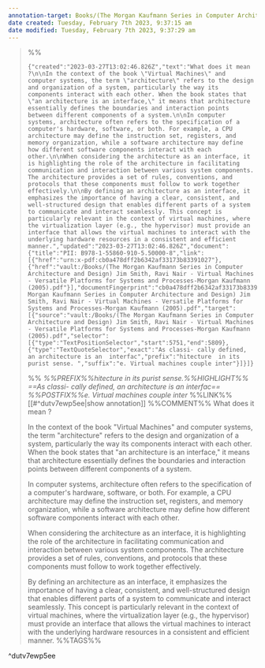 ```yaml
---
annotation-target: Books/(The Morgan Kaufmann Series in Computer Architecture and Design) Jim Smith, Ravi Nair - Virtual Machines - Versatile Platforms for Systems and Processes-Morgan Kaufmann (2005).pdf
date created: Tuesday, February 7th 2023, 9:37:15 am
date modified: Tuesday, February 7th 2023, 9:37:29 am
---
```



>%%
>```annotation-json
>{"created":"2023-03-27T13:02:46.826Z","text":"What does it mean ?\n\nIn the context of the book \"Virtual Machines\" and computer systems, the term \"architecture\" refers to the design and organization of a system, particularly the way its components interact with each other. When the book states that \"an architecture is an interface,\" it means that architecture essentially defines the boundaries and interaction points between different components of a system.\n\nIn computer systems, architecture often refers to the specification of a computer's hardware, software, or both. For example, a CPU architecture may define the instruction set, registers, and memory organization, while a software architecture may define how different software components interact with each other.\n\nWhen considering the architecture as an interface, it is highlighting the role of the architecture in facilitating communication and interaction between various system components. The architecture provides a set of rules, conventions, and protocols that these components must follow to work together effectively.\n\nBy defining an architecture as an interface, it emphasizes the importance of having a clear, consistent, and well-structured design that enables different parts of a system to communicate and interact seamlessly. This concept is particularly relevant in the context of virtual machines, where the virtualization layer (e.g., the hypervisor) must provide an interface that allows the virtual machines to interact with the underlying hardware resources in a consistent and efficient manner.","updated":"2023-03-27T13:02:46.826Z","document":{"title":"PII: B978-1-55860-910-5.50000-8","link":[{"href":"urn:x-pdf:cb0a478dff2b6342af33173b83391027"},{"href":"vault:/Books/(The Morgan Kaufmann Series in Computer Architecture and Design) Jim Smith, Ravi Nair - Virtual Machines - Versatile Platforms for Systems and Processes-Morgan Kaufmann (2005).pdf"}],"documentFingerprint":"cb0a478dff2b6342af33173b83391027"},"uri":"vault:/Books/(The Morgan Kaufmann Series in Computer Architecture and Design) Jim Smith, Ravi Nair - Virtual Machines - Versatile Platforms for Systems and Processes-Morgan Kaufmann (2005).pdf","target":[{"source":"vault:/Books/(The Morgan Kaufmann Series in Computer Architecture and Design) Jim Smith, Ravi Nair - Virtual Machines - Versatile Platforms for Systems and Processes-Morgan Kaufmann (2005).pdf","selector":[{"type":"TextPositionSelector","start":5751,"end":5809},{"type":"TextQuoteSelector","exact":"As classi- cally defined,  an architecture is an  interfac","prefix":"hitecture  in its purist sense. ","suffix":"e. Virtual machines couple inter"}]}]}
>```
>%%
>*%%PREFIX%%hitecture  in its purist sense.%%HIGHLIGHT%% ==As classi- cally defined,  an architecture is an  interfac== %%POSTFIX%%e. Virtual machines couple inter*
>%%LINK%%[[#^dutv7ewp5ee|show annotation]]
>%%COMMENT%%
>What does it mean ?
>
>In the context of the book "Virtual Machines" and computer systems, the term "architecture" refers to the design and organization of a system, particularly the way its components interact with each other. When the book states that "an architecture is an interface," it means that architecture essentially defines the boundaries and interaction points between different components of a system.
>
>In computer systems, architecture often refers to the specification of a computer's hardware, software, or both. For example, a CPU architecture may define the instruction set, registers, and memory organization, while a software architecture may define how different software components interact with each other.
>
>When considering the architecture as an interface, it is highlighting the role of the architecture in facilitating communication and interaction between various system components. The architecture provides a set of rules, conventions, and protocols that these components must follow to work together effectively.
>
>By defining an architecture as an interface, it emphasizes the importance of having a clear, consistent, and well-structured design that enables different parts of a system to communicate and interact seamlessly. This concept is particularly relevant in the context of virtual machines, where the virtualization layer (e.g., the hypervisor) must provide an interface that allows the virtual machines to interact with the underlying hardware resources in a consistent and efficient manner.
>%%TAGS%%
>
^dutv7ewp5ee
